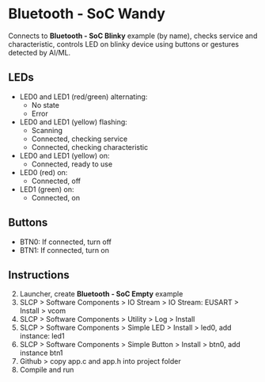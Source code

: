 # Bluetooth - SoC Wandy

Connects to **Bluetooth - SoC Blinky** example (by name), checks service and characteristic, controls LED on blinky device using buttons or gestures detected by AI/ML.

## LEDs

* LED0 and LED1 (red/green) alternating:
  * No state
  * Error
* LED0 and LED1 (yellow) flashing: 
  * Scanning
  * Connected, checking service 
  * Connected, checking characteristic
* LED0 and LED1 (yellow) on:
  * Connected, ready to use
* LED0 (red) on:
  * Connected, off
* LED1 (green) on:
  * Connected, on

## Buttons

* BTN0: If connected, turn off
* BTN1: If connected, turn on 

## Instructions

2. Launcher, create **Bluetooth - SoC Empty** example
3. SLCP > Software Components > IO Stream > IO Stream: EUSART > Install > vcom
4. SLCP > Software Components > Utility > Log > Install
5. SLCP > Software Components > Simple LED > Install > led0, add instance: led1
6. SLCP > Software Components > Simple Button > Install > btn0, add instance btn1 
7. Github > copy app.c and app.h into project folder
8. Compile and run